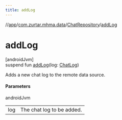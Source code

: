 ```yaml
---
title: addLog
---
```

//[app](../../../index.html)/[com.zurtar.mhma.data](../index.html)/[ChatRepository](index.html)/[addLog](add-log.html)



# addLog



[androidJvm]\
suspend fun [addLog](add-log.html)(log: [ChatLog](../-chat-log/index.html))



Adds a new chat log to the remote data source.



#### Parameters


androidJvm

| | |
|---|---|
| log | The chat log to be added. |




